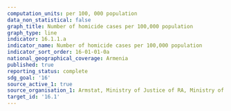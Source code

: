 ```yaml
---
computation_units: per 100, 000 population
data_non_statistical: false
graph_title: Number of homicide cases per 100,000 population
graph_type: line
indicator: 16.1.1.a
indicator_name: Number of homicide cases per 100,000 population
indicator_sort_order: 16-01-01-0a
national_geographical_coverage: Armenia
published: true
reporting_status: complete
sdg_goal: '16'
source_active_1: true
source_organisation_1: Armstat, Ministry of Justice of RA, Ministry of Health of RA
target_id: '16.1'
---
```

